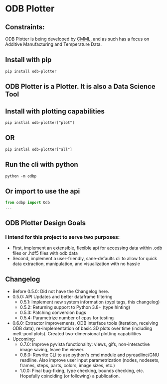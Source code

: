 # ODB Plotter

## Constraints:
ODB Plotter is being developed by [CMML](https://www.cmml.me.msstate.edu), and as such has a focus on Additive Manufacturing and Temperature Data.

## Install with pip
```shell
pip install odb-plotter
```

## ODB Plotter is a Plotter. It is also a Data Science Tool
## Install with plotting capabilities
```shell
pip instlal odb-plotter["plot"]
```

## OR
```shell
pip instlal odb-plotter["all"]
```

## Run the cli with python
```shell
python -m odbp
```

## Or import to use the api
```python
from odbp import Odb
...
```

## ODB Plotter Design Goals

### I intend for this project to serve two purposes:
- First, implement an extensible, flexible api for accessing data within .odb files or .hdf5 files with odb data
- Second, implement a user-friendly, sane-defaults cli to allow for quick data extraction, manipulation, and visualization with no hassle

## Changelog
* Before 0.5.0: Did not have the Changelog here.
* 0.5.0: API Updates and better dataframe filtering
    * 0.5.1: Implement new system information (pypi tags, this changelog)
    * 0.5.2: Returning support to Python 3.8+ (type hinting)
    * 0.5.3: Patching conversion bugs
    * 0.5.4: Parametrize number of cpus for testing
* 0.6.0: Extractor improvements, ODB interface tools (iteration, receiving ODB data), re-implementation of basic 3D plots over time (including melt-pool plots). Created two-dimensional plotting capabilities
* Upcoming:
    * 0.7.0: Improve pyvista functionality: views, gifs, non-interactive image saving, leave the viewer.
    * 0.8.0: Rewrite CLI to use python's cmd module and pyreadline/GNU readline. Also improve user input parametrization (nodes, nodesets, frames, steps, parts, colors, image sizes, etc.)
    * 1.0.0: Final bug-fixing, type checking, bounds checking, etc. Hopefully coinciding (or following) a publication.
